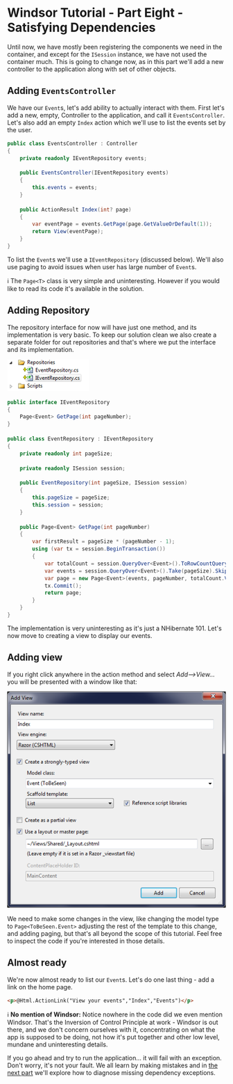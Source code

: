 # Windsor Tutorial - Part Eight - Satisfying Dependencies

Until now, we have mostly been registering the components we need in the container, and except for the `ISession` instance, we have not used the container much. This is going to change now, as in this part we'll add a new controller to the application along with set of other objects.

## Adding `EventsController`

We have our `Event`s, let's add ability to actually interact with them. First let's add a new, empty, Controller to the application, and call it `EventsController`. Let's also add an empty `Index` action which we'll use to list the events set by the user.

```csharp
public class EventsController : Controller
{
    private readonly IEventRepository events;

    public EventsController(IEventRepository events)
    {
        this.events = events;
    }

    public ActionResult Index(int? page)
    {
        var eventPage = events.GetPage(page.GetValueOrDefault(1));
        return View(eventPage);
    }
}
```

To list the `Event`s we'll use a `IEventRepository` (discussed below). We'll also use paging to avoid issues when user has large number of `Event`s.

:information_source: The `Page<T>` class is very simple and uninteresting. However if you would like to read its code it's available in the solution.

## Adding Repository

The repository interface for now will have just one method, and its implementation is very basic. To keep our solution clean we also create a separate folder for out repositories and that's where we put the interface and its implementation.

![](images/mvc-tutorial-vs-repositories-folder.png)

```csharp
public interface IEventRepository
{
	Page<Event> GetPage(int pageNumber);
}

public class EventRepository : IEventRepository
{
	private readonly int pageSize;

	private readonly ISession session;

	public EventRepository(int pageSize, ISession session)
	{
		this.pageSize = pageSize;
		this.session = session;
	}

	public Page<Event> GetPage(int pageNumber)
	{
		var firstResult = pageSize * (pageNumber - 1);
		using (var tx = session.BeginTransaction())
		{
			var totalCount = session.QueryOver<Event>().ToRowCountQuery().FutureValue<int>();
			var events = session.QueryOver<Event>().Take(pageSize).Skip(firstResult).Future();
			var page = new Page<Event>(events, pageNumber, totalCount.Value, pageSize);
			tx.Commit();
			return page;
		}
	}
}
```

The implementation is very uninteresting as it's just a NHibernate 101. Let's now move to creating a view to display our events.

## Adding view

If you right click anywhere in the action method and select *Add-->View...* you will be presented with a window like that:

![](images/mvc-tutorial-vs-add-view.png)

We need to make some changes in the view, like changing the model type to `Page<ToBeSeen.Event>` adjusting the rest of the template to this change, and adding paging, but that's all beyond the scope of this tutorial. Feel free to inspect the code if you're interested in those details.

## Almost ready

We're now almost ready to list our `Event`s. Let's do one last thing - add a link on the home page.

```html
<p>@Html.ActionLink("View your events","Index","Events")</p>
```

:information_source: **No mention of Windsor:** Notice nowhere in the code did we even mention Windsor. That's the Inversion of Control Principle at work - Windsor is out there, and we don't concern ourselves with it, concentrating on what the app is supposed to be doing, not how it's put together and other low level, mundane and uninteresting details.

If you go ahead and try to run the application... it will fail with an exception. Don't worry, it's not your fault. We all learn by making mistakes and in [the next part](mvc-tutorial-part-9-diagnosing-missing-dependency-issues.md) we'll explore how to diagnose missing dependency exceptions.